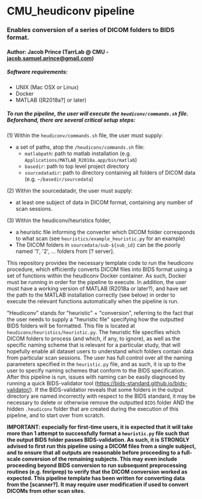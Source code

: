 # CMU_heudiconv pipeline 
### Enables conversion of a series of DICOM folders to BIDS format.
#### Author: Jacob Prince (TarrLab @ CMU - jacob.samuel.prince@gmail.com)

##### Software requirements:
- UNIX (Mac OSX or Linux)
- Docker
- MATLAB ([R2018a?] or later)

##### To run the pipeline, the user will execute the `heudiconv/commands.sh` file. Beforehand, there are several critical setup steps:
(1) Within the `heudiconv/commands.sh` file, the user must supply:
- a set of paths, atop the `/heudiconv/commands.sh` file:
    - `matlabpath`: path to matlab installation (e.g. `Applications/MATLAB_R2018a.app/bin/matlab`)
    - `basedir`: path to top level project directory
    - `sourcedatadir`: path to directory containing all folders of DICOM data (e.g. `~/basedir/sourcedata`)

(2) Within the sourcedatadir, the user must supply:
- at least one subject of data in DICOM format, containing any number of scan sessions.

(3) Within the heudiconv/heuristics folder,
- a heuristic file informing the converter which DICOM folder corresponds to what scan (see `heuristics/example_heuristic.py` for an example)
- The DICOM folders in `sourcedata/sub-${sub_id}` can be the poorly named '1', '2', ... folders from [? server].

This repository provides the necessary template code to run the heudiconv procedure, which efficiently converts DICOM files into BIDS format using a set of functions within the heudiconv Docker container. As such, Docker must be running in order for the pipeline to execute. In addition, the user must have a working version of MATLAB (R2018a or later?), and have set the path to the MATLAB installation correctly (see below) in order to execute the relevant functions automatically when the pipeline is run.

"Heudiconv" stands for "heuristic" + "conversion", referring to the fact that the user needs to supply a "heuristic file" specifying how the outputted BIDS folders will be formatted. This file is located at `heudiconv/heuristics/heuristic.py`. The heuristic file specifies which DICOM folders to process (and which, if any, to ignore), as well as the specific naming scheme that is relevant for a particular study, that will hopefully enable all dataset users to understand which folders contain data from particular scan sessions. The user has full control over all the naming parameters specified in the `heuristic.py` file, and as such, it is up to the user to specify naming schemes that conform to the BIDS specification. After this pipeline is run, issues with naming can be easily diagnosed by running a quick BIDS-validator tool (https://bids-standard.github.io/bids-validator/). If the BIDS-validatior reveals that some folders in the output directory are named incorrectly with respect to the BIDS standard, it may be necessary to delete or otherwise remove the outputted `BIDS` folder AND the hidden `.heudiconv` folder that are created during the execution of this pipeline, and to start over from scratch.

**IMPORTANT: especially for first-time users, it is expected that it will take more than 1 attempt to successfully format a `heuristic.py` file such that the output BIDS folder passes BIDS-validation. As such, it is STRONGLY advised to first run this pipeline using a DICOM files from a single subject, and to ensure that all outputs are reasonable before proceeding to a full-scale conversion of the remaining subjects. This may even include proceeding beyond BIDS conversion to run subsequent preprocessing routines (e.g. fmriprep) to verify that the DICOM conversion worked as expected. This pipeline template has been written for converting data from the [scanner?]. It may require user modification if used to convert DICOMs from other scan sites.**
